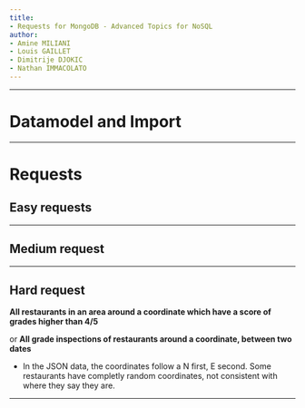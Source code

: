 ```yaml
---
title:
- Requests for MongoDB - Advanced Topics for NoSQL
author:
- Amine MILIANI
- Louis GAILLET
- Dimitrije DJOKIC
- Nathan IMMACOLATO
---
```


---

# Datamodel and Import



---

# Requests

## Easy requests

---

## Medium request

---

## Hard request

**All restaurants in an area around a coordinate which have a score of grades higher than 4/5**

or **All grade inspections of restaurants around a coordinate, between two dates**

- In the JSON data, the coordinates follow a N first, E second.
Some restaurants have completly random coordinates, not consistent with where they say they are.

---
